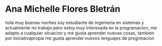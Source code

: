 # Ana Michelle Flores Bletrán
hola muy buenas noches soy estudiante de ingenieria en sistemas y actualmente no trabajo pero estoy muy interesada en la programacion, me adapto a cualquier situacion y me gusta aprender nuevas cosas, tambien por iniciativapropia me gusta aprender nuevos lenguajes de progrmacion 
